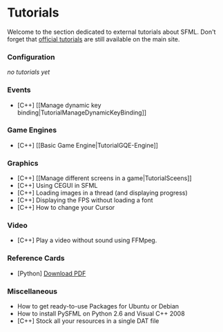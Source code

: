 # Tutorials

Welcome to the section dedicated to external tutorials about SFML. Don't forget that [official tutorials](http://www.sfml-dev.org/tutorials/) are still available on the main site.

### Configuration

*no tutorials yet*

### Events

* [C++] [[Manage dynamic key binding|TutorialManageDynamicKeyBinding]]

### Game Engines

* [C++] [[Basic Game Engine|TutorialGQE-Engine]]

### Graphics

* [C++] [[Manage different screens in a game|TutorialSceens]]
* [C++] Using CEGUI in SFML
* [C++] Loading images in a thread (and displaying progress)
* [C++] Displaying the FPS without loading a font
* [C++] How to change your Cursor

### Video

* [C++] Play a video without sound using FFMpeg.

### Reference Cards

* [Python] [Download PDF](http://www.losersjuegos.com.ar/_media/referencia/apuntes/pysfml/pysfml_reference_card.pdf)

### Miscellaneous

* How to get ready-to-use Packages for Ubuntu or Debian
* How to install PySFML on Python 2.6 and Visual C++ 2008
* [C++] Stock all your resources in a single DAT file